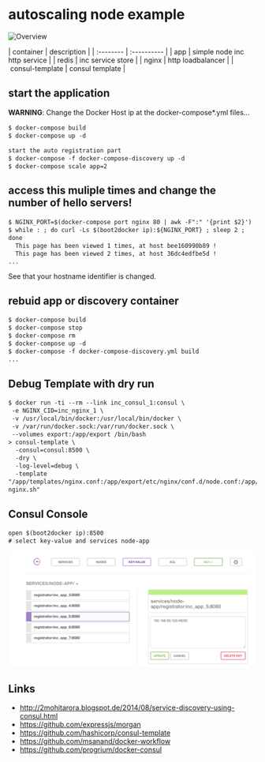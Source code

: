 # autoscaling  node example


![Overview](images/docker-node-autoloadbalance.png)

| container | description |
| :-------- | :---------- |
| app | simple node inc http service |
| redis | inc service store |
| nginx | http loadbalancer |
| consul-template | consul template |

## start the application

**WARNING**:
Change the Docker Host ip at the docker-compose*.yml files...


```
$ docker-compose build
$ docker-compose up -d
```

```
start the auto registration part
$ docker-compose -f docker-compose-discovery up -d
$ docker-compose scale app=2
```

## access this muliple times and change the number of hello servers!

```
$ NGINX_PORT=$(docker-compose port nginx 80 | awk -F":" '{print $2}')
$ while : ; do curl -Ls $(boot2docker ip):${NGINX_PORT} ; sleep 2 ; done
  This page has been viewed 1 times, at host bee160990b89 !
  This page has been viewed 2 times, at host 36dc4edfbe5d !
...
```

See that your hostname identifier is changed.


## rebuid app or discovery container

```
$ docker-compose build
$ docker-compose stop
$ docker-compose rm
$ docker-compose up -d
$ docker-compose -f docker-compose-discovery.yml build
...
```

## Debug Template with dry run

```
$ docker run -ti --rm --link inc_consul_1:consul \
 -e NGINX_CID=inc_nginx_1 \
 -v /usr/local/bin/docker:/usr/local/bin/docker \
 -v /var/run/docker.sock:/var/run/docker.sock \
 --volumes export:/app/export /bin/bash
> consul-template \
  -consul=consul:8500 \
  -dry \
  -log-level=debug \
  -template "/app/templates/nginx.conf:/app/export/etc/nginx/conf.d/node.conf:/app/restart-nginx.sh"
```

## Consul Console

```
open $(boot2docker ip):8500
# select key-value and services node-app
```

![Consul Console](images/consul_kv.png)

## Links

- http://2mohitarora.blogspot.de/2014/08/service-discovery-using-consul.html
- https://github.com/expressjs/morgan
- https://github.com/hashicorp/consul-template
- https://github.com/msanand/docker-workflow
- https://github.com/progrium/docker-consul
